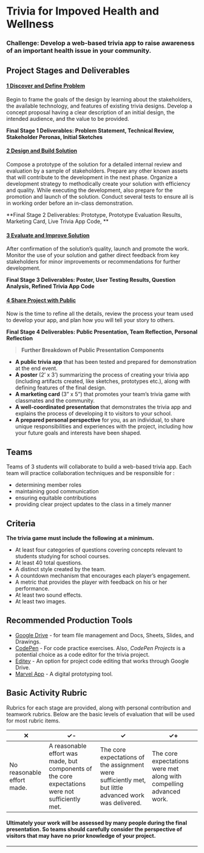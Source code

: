 # Trivia for Impoved Health and Wellness

### Challenge: Develop a web-based trivia app to raise awareness of an important health issue in your community.

## Project Stages and Deliverables

#### [1 Discover and Define Problem](/1-discover-and-define-problem.md)
Begin to frame the goals of the design by learning about the stakeholders, the available technology, and features of existing trivia designs. Develop a concept proposal having a clear description of an initial design, the intended audience, and the value to be provided.

**Final Stage 1 Deliverables: Problem Statement, Technical Review, Stakeholder Peronas, Initial Sketches**

#### [2 Design and Build Solution](/2-design-and-build-a-solution.md)
Compose a prototype of the solution for a detailed internal review and evaluation by a sample of stakeholders. Prepare any other known assets that will contribute to the development in the next phase. Organize a development strategy to methodically create your solution with efficiency and quality. While executing the development, also prepare for the promotion and launch of the solution. Conduct several tests to ensure all is in working order before an in-class demonstration.

**Final Stage 2 Deliverables: Prototype, Prototype Evaluation Results, Marketing Card, Live Trivia App Code, **

#### [3 Evaluate and Improve Solution](//3-evaluate-and-improve-solution.md)
After confirmation of the solution’s quality, launch and promote the work. Monitor the use of your solution and gather direct feedback from key stakeholders for minor improvements or recommendations for further development.

**Final Stage 3 Deliverables: Poster, User Testing Results, Question Analysis, Refined Trivia App Code**

#### [4 Share Project with Public](//4-share-project-with-public.md)

Now is the time to refine all the details, review the process your team used to develop your app, and plan how you will tell your story to others.

**Final Stage 4 Deliverables: Public Presentation, Team Reflection, Personal Reflection**

> **Further Breakdown of Public Presentation Components**
- **A public trivia app** that has been tested and prepared for demonstration at the end event.
- **A poster** (2’ x 3’) summarizing the process of creating your trivia app (including artifacts created, like sketches, prototypes etc.), along with defining features of the final design.
- **A marketing card** (3” x 5”) that promotes your team’s trivia game with classmates and the community.
- **A well-coordinated presentation** that demonstrates the trivia app and explains the process of developing it to visitors to your school.
- **A prepared personal perspective** for you, as an individual, to share unique responsibilities and experiences with the project, including how your future goals and interests have been shaped.


## Teams

Teams of 3 students will collaborate to build a web-based trivia app. Each team will practice collaboration techniques and be responsible for :
* determining member roles
* maintaining good communication
* ensuring equitable contributions
* providing clear project updates to the class in a timely manner

## Criteria

**The trivia game must include the following at a minimum.**
* At least four categories of questions covering concepts relevant to students studying for school courses.
* At least 40 total questions.
* A distinct style created by the team.
* A countdown mechanism that encourages each player’s engagement.
* A metric that provides the player with feedback on his or her performance.
* At least two sound effects.
* At least two images.

## Recommended Production Tools

* [Google Drive](https://drive.google.com) - for team file management and Docs, Sheets, Slides, and Drawings.
* [CodePen](https://codepen.io) - For code practice exercises. Also, _CodePen Projects_ is a potential choice as a code editor for the trivia project.
* [Editey](https://editey.com) - An option for project code editing that works through Google Drive.
* [Marvel App](https://marvelapp.com) - A digital prototyping tool.

## Basic Activity Rubric

Rubrics for each stage are provided, along with personal contribution and teamwork rubrics. Below are the basic levels of evaluation that will be used for most rubric items.

| ✕ | ✓- | ✓ | ✓+ |
| -- | -- | -- | -- |
| No reasonable effort made. | A reasonable effort was made, but components of the core expectations were not sufficiently met. | The core expectations of the assignment were sufficiently met, but little advanced work was delivered. | The core expectations were met along with compelling advanced work. |

#### **Ultimately your work will be assessed by many people during the final presentation. So teams should carefully consider the perspective of visitors that may have no prior knowledge of your project.**

---




